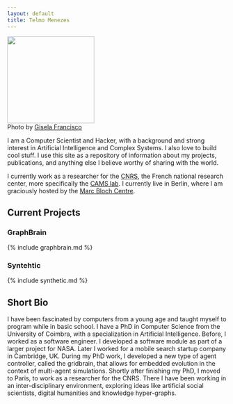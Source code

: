```yaml
---
layout: default
title: Telmo Menezes
---
```


<div class="figure">
<img src="{{ site.baseurl }}images/telmo.jpg" width="200px" />
<div class="caption">Photo by <a href="http://giselafrancisco.com">Gisela Francisco</a></div>
</div>

I am a Computer Scientist and Hacker, with a background and strong interest in Artificial Intelligence and Complex Systems. I also love to build cool stuff. I use this site as a repository of information about my projects, publications, and anything else I believe worthy of sharing with the world.

I currently work as a researcher for the [CNRS](http://www.cnrs.fr/), the French national research center, more specifically the [CAMS lab](http://cams.ehess.fr/). I currently live in Berlin, where I am graciously hosted by the [Marc Bloch Centre](http://www.cmb.hu-berlin.de/en/).

## Current Projects

### GraphBrain

{% include graphbrain.md %}

### Syntehtic

{% include synthetic.md %}

## Short Bio

I have been fascinated by computers from a young age and taught myself to program while in basic school. I have a PhD in Computer Science from the University of Coimbra, with a specialization in Artificial Intelligence. Before, I worked as a software engineer. I developed a software module as part of a larger project for NASA. Later I worked for a mobile search startup company in Cambridge, UK. During my PhD work, I developed a new type of agent controller, called the gridbrain, that allows for embedded evolution in the context of multi-agent simulations. Shortly after finishing my PhD, I moved to Paris, to work as a researcher for the CNRS. There I have been working in an inter-disciplinary environment, exploring ideas like artificial social scientists, digital humanities and knowledge hyper-graphs.